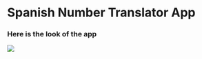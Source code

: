 # Spanish Number Translator App

### Here is the look of the app

![](https://github.com/s-katte/spanish-number-reader-app/blob/main/screenshots/ss.png)
